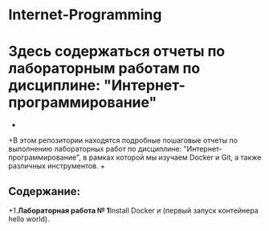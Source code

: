 # Internet-Programming
# Здесь содержаться отчеты по лабораторным работам по дисциплине: "Интернет-программирование"
+
+В этом репозитории находятся подробные пошаговые отчеты по выполнению лабораторных работ по дисциплине: "Интернет-программирование", в рамках которой мы изучаем Docker и Git, а также различных инструментов.
+
## Содержание:
+1.**Лабораторная работа № 1**Install Docker и (первый запуск контейнера hello world).
